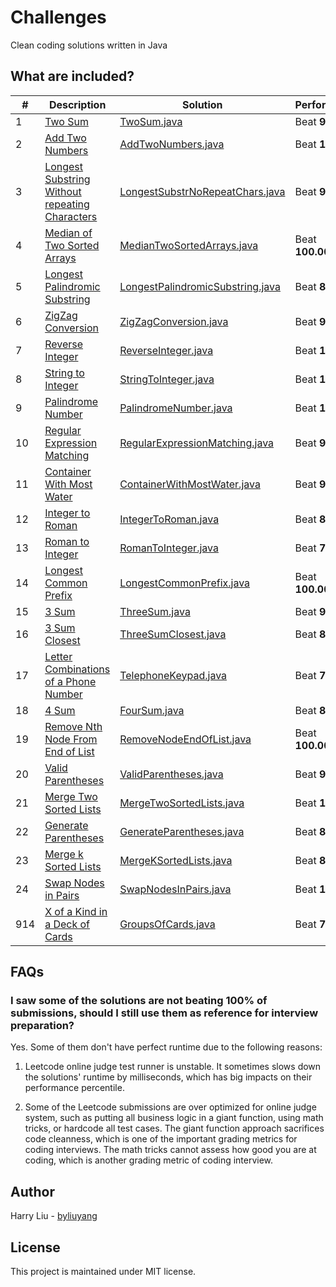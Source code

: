 # Challenges
Clean coding solutions written in Java

## What are included?

| #   | Description                                                                                                                    | Solution                                                                           | Performance      |
|-----|--------------------------------------------------------------------------------------------------------------------------------|------------------------------------------------------------------------------------|------------------|
| 1   | [Two Sum](https://leetcode.com/problems/two-sum)                                                                               | [TwoSum.java](src/main/java/TwoSum.java)                                           | Beat **98.8%**   |
| 2   | [Add Two Numbers](https://leetcode.com/problems/add-two-numbers)                                                               | [AddTwoNumbers.java](src/main/java/AddTwoNumbers.java)                             | Beat **100%**    |
| 3   | [Longest Substring Without repeating Characters](https://leetcode.com/problems/longest-substring-without-repeating-characters) | [LongestSubstrNoRepeatChars.java](src/main/java/LongestSubstrNoRepeatChars.java)   | Beat **99.86%**  |
| 4   | [Median of Two Sorted Arrays](https://leetcode.com/problems/median-of-two-sorted-arrays)                                       | [MedianTwoSortedArrays.java](src/main/java/MedianTwoSortedArrays.java)             | Beat **100.00%** |
| 5   | [Longest Palindromic Substring](https://leetcode.com/problems/longest-palindromic-substring)                                   | [LongestPalindromicSubstring.java](src/main/java/LongestPalindromicSubstring.java) | Beat **86.88%**  |
| 6   | [ZigZag Conversion](https://leetcode.com/problems/zigzag-conversion)                                                           | [ZigZagConversion.java](src/main/java/ZigZagConversion.java)                       | Beat **95.76%**  |
| 7   | [Reverse Integer](https://leetcode.com/problems/reverse-integer)                                                               | [ReverseInteger.java](src/main/java/ReverseInteger.java)                           | Beat **100%**    |
| 8   | [String to Integer](https://leetcode.com/problems/string-to-integer-atoi)                                                      | [StringToInteger.java](src/main/java/StringToInteger.java)                         | Beat **100%**    |
| 9   | [Palindrome Number](https://leetcode.com/problems/palindrome-number)                                                           | [PalindromeNumber.java](src/main/java/PalindromeNumber.java)                       | Beat **100%**    |
| 10  | [Regular Expression Matching](https://leetcode.com/problems/regular-expression-matching)                                       | [RegularExpressionMatching.java](src/main/java/RegularExpressionMatching.java)     | Beat **93.19%**  |
| 11  | [Container With Most Water](https://leetcode.com/problems/container-with-most-water)                                           | [ContainerWithMostWater.java](src/main/java/ContainerWithMostWater.java)           | Beat **95.44%**  |
| 12  | [Integer to Roman](https://leetcode.com/problems/integer-to-roman)                                                             | [IntegerToRoman.java](src/main/java/IntegerToRoman.java)                           | Beat **81.64**   |
| 13  | [Roman to Integer](https://leetcode.com/problems/roman-to-integer)                                                             | [RomanToInteger.java](src/main/java/RomanToInteger.java)                           | Beat **75.68**   |
| 14  | [Longest Common Prefix](https://leetcode.com/problems/longest-common-prefix)                                                   | [LongestCommonPrefix.java](src/main/java/LongestCommonPrefix.java)                 | Beat **100.00%** |
| 15  | [3 Sum](https://leetcode.com/problems/3sum/)                                                                                   | [ThreeSum.java](src/main/java/ThreeSum.java)                                       | Beat **92.57%**  |
| 16  | [3 Sum Closest](https://leetcode.com/problems/3sum-closest/)                                                                   | [ThreeSumClosest.java](src/main/java/ThreeSumClosest.java)                         | Beat **86.03%**  |
| 17  | [Letter Combinations of a Phone Number](https://leetcode.com/problems/letter-combinations-of-a-phone-number)                   | [TelephoneKeypad.java](src/main/java/TelephoneKeypad.java)                         | Beat **72.3%**   |
| 18  | [4 Sum](https://leetcode.com/problems/4sum)                                                                                    | [FourSum.java](src/main/java/FourSum.java)                                         | Beat **83.12%**  |
| 19  | [Remove Nth Node From End of List](https://leetcode.com/problems/remove-nth-node-from-end-of-list)                             | [RemoveNodeEndOfList.java](src/main/java/RemoveNodeEndOfList.java)                 | Beat **100.00%** |
| 20  | [Valid Parentheses](https://leetcode.com/problems/valid-parentheses)                                                           | [ValidParentheses.java](src/main/java/ValidParentheses.java)                       | Beat **98.71%**  |
| 21  | [Merge Two Sorted Lists](https://leetcode.com/problems/merge-two-sorted-lists)                                                 | [MergeTwoSortedLists.java](src/main/java/MergeTwoSortedLists.java)                 | Beat **100%**    |
| 22  | [Generate Parentheses](https://leetcode.com/problems/generate-parentheses)                                                     | [GenerateParentheses.java](src/main/java/GenerateParentheses.java)                 | Beat **87.83%**  |
| 23  | [Merge k Sorted Lists](https://leetcode.com/problems/merge-k-sorted-lists)                                                     | [MergeKSortedLists.java](src/main/java/MergeKSortedLists.java)                     | Beat **81.78%**  |
| 24  | [Swap Nodes in Pairs](https://leetcode.com/problems/swap-nodes-in-pairs)                                                       | [SwapNodesInPairs.java](src/main/java/SwapNodesInPairs.java)                       | Beat **100%**    |
| 914 | [X of a Kind in a Deck of Cards](https://leetcode.com/problems/x-of-a-kind-in-a-deck-of-cards)                                 | [GroupsOfCards.java](src/main/java/GroupsOfCards.java)                             | Beat **74.39%**  |

## FAQs
### I saw some of the solutions are not beating 100% of submissions, should I still use them as reference for interview preparation?
Yes. Some of them don't have perfect runtime due to the following reasons:

1. Leetcode online judge test runner is unstable. It sometimes slows down the solutions' runtime by milliseconds, which 
has big impacts on their performance percentile.

2. Some of the Leetcode submissions are over optimized for online judge system, such as putting all business logic in a
giant function, using math tricks, or hardcode all test cases. The giant function approach sacrifices code cleanness, 
which is one of the important grading metrics for coding interviews. The math tricks cannot assess how good you are at 
coding, which is another grading metric of coding interview.

## Author
Harry Liu - [byliuyang](https://github.com/byliuyang)

## License
This project is maintained under MIT license.
